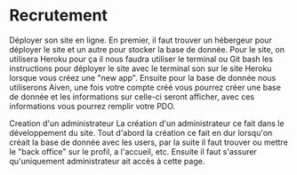 # Recrutement

Déployer son site en ligne.
En premier, il faut trouver un hébergeur pour déployer le site et un autre pour stocker la base de donnée.
Pour le site, on utilisera Heroku pour ça il nous faudra utiliser le terminal ou Git bash les instructions pour déployer le site avec le terminal son sur le site Heroku lorsque vous créez une "new app".
Ensuite pour la base de donnée nous utiliserons Aiven, une fois votre compte créé vous pourrez créer une base de donnée et les informations sur celle-ci seront afficher, avec ces informations vous pourrez remplir votre PDO.

Creation d'un administrateur 
La création d'un administrateur ce fait dans le développement du site. Tout d'abord la création ce fait en dur lorsqu'on créait la base de donnée avec les users, par la suite il faut trouver ou mettre le "back office" sur le profil, a l'accueil, etc. 
Ensuite il faut s'assurer qu'uniquement administrateur ait accès à cette page.


